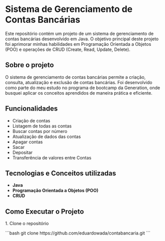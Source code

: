 <h1>Sistema de Gerenciamento de Contas Bancárias</h1>

<p>Este repositório contém um projeto de um sistema de gerenciamento de contas bancárias desenvolvido em Java. O objetivo principal deste projeto foi aprimorar minhas habilidades em Programação Orientada a Objetos (POO) e operações de CRUD (Create, Read, Update, Delete).</p>

<h2>Sobre o projeto</h2>
<p>O sistema de gerenciamento de contas bancárias permite a criação, consulta, atualização e exclusão de contas bancárias. Foi desenvolvido como parte do meu estudo no programa de bootcamp da Generation, onde busquei aplicar os conceitos aprendidos de maneira prática e eficiente.</p>

<h2>Funcionalidades</h2>
<ul>
  <li>Criação de contas</li>
  <li>Listagem de todas as contas</li>
  <li>Buscar contas por número</li>
  <li>Atualização de dados das contas</li>
  <li>Apagar contas</li>
  <li>Sacar</li>
  <li>Depositar</li>
  <li>Transferência de valores entre Contas</li>
</ul>

<h2>Tecnologias e Conceitos utilizadas</h2>
<ul>
  <li><b>Java</b></li>
  <li><b>Programação Orientada a Objetos (POO)</b></li>
  <li><b>CRUD</b></li>
</ul>

<h2>Como Executar o Projeto</h2>
<p>1. Clone o repositório</p>
```bash
git clone https://github.com/eduardowada/contabancaria.git
```


